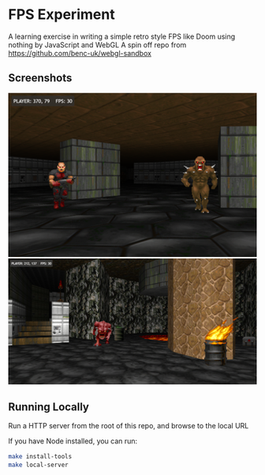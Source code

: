 # FPS Experiment

A learning exercise in writing a simple retro style FPS like Doom using nothing by JavaScript and WebGL
A spin off repo from https://github.com/benc-uk/webgl-sandbox

## Screenshots

![screenshot](./etc/Screenshot%202022-09-17%20122123.png)
![screenshot](./etc/demo.png)

## Running Locally

Run a HTTP server from the root of this repo, and browse to the local URL

If you have Node installed, you can run:

```bash
make install-tools
make local-server
```